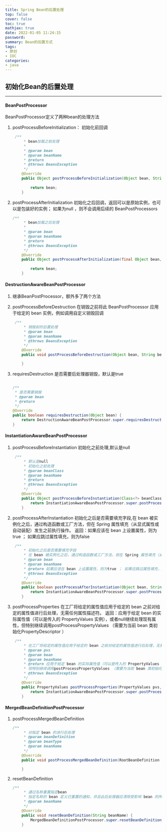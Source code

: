 ```yaml
---
title: Spring Bean的后置处理
top: false
cover: false
toc: true
mathjax: true
date: 2022-01-05 11:24:15
password:
summary: Bean的后置方式
tags:
- 原创
- IOC
categories:
- java
---
```

## 初始化Bean的后置处理
---
#### BeanPostProcessor
BeanPostProcessor定义了两种bean的处理方法
 1. postProcessBeforeInitialization：
	初始化前回调
	```java
	 /**
	     * bean加载之前处理
	     *
	     * @param bean
	     * @param beanName
	     * @return
	     * @throws BeansException
	     */
	    @Override
	    public Object postProcessBeforeInitialization(Object bean, String beanName) throws BeansException {
	      
	        return bean;
	    }
	```

 2. postProcessAfterInitialization
	初始化之后回调，返回可以是原始实例，也可以是包装好的实例； 如果为null ，则不会调用后续的 BeanPostProcessors
	

	```java
	/**
	     * bean加载之后处理
	     *
	     * @param bean
	     * @param beanName
	     * @return
	     * @throws BeansException
	     */
	    @Override
	    public Object postProcessAfterInitialization(final Object bean, String beanName) throws BeansException {
	    
	        return bean;
	    }
	```

#### DestructionAwareBeanPostProcessor
1. 继承BeanPostProcessor，额外多了两个方法
2. postProcessBeforeDestruction 在销毁之前将此 BeanPostProcessor 应用于给定的 bean 实例，例如调用自定义销毁回调

	```java
	 /**
	     * 销毁前的后置处理
	     * @param bean
	     * @param beanName
	     * @throws BeansException
	     */
	    @Override
	    public void postProcessBeforeDestruction(Object bean, String beanName) throws BeansException {
	
	    }
	```

 3. requiresDestruction 是否需要后处理器销毁，默认是true

	```java
	
    /**
     * 是否需要销毁
     * @param bean
     * @return
     */
    @Override
    public boolean requiresDestruction(Object bean) {
        return DestructionAwareBeanPostProcessor.super.requiresDestruction(bean);
    }
	```

#### InstantiationAwareBeanPostProcessor
 1. postProcessBeforeInstantiation
 初始化之前处理,默认是null

	```java
	 /**
	     * 默认是null
	     * 初始化之前处理
	     * @param beanClass
	     * @param beanName
	     * @return
	     * @throws BeansException
	     */
	    @Override
	    public Object postProcessBeforeInstantiation(Class<?> beanClass, String beanName) throws BeansException {
	        return InstantiationAwareBeanPostProcessor.super.postProcessBeforeInstantiation(beanClass, beanName);
	    }
	```

 2. postProcessAfterInstantiation
	 初始化之后是否需要填充字段,在 bean 被实例化之后，通过构造函数或工厂方法，但在 Spring 属性填充（从显式属性或自动装配）发生之前执行操作。
	 返回：如果应该在 bean 上设置属性，则为true ； 如果应跳过属性填充，则为false
	 
	```java
	 /**
	     * 初始化之后是否需要填充字段
	     * 在 bean 被实例化之后，通过构造函数或工厂方法，但在 Spring 属性填充（从显式属性或自动装配）发生之前执行操作。
	     * @param bean
	     * @param beanName
	     * @return 如果应该在 bean 上设置属性，则为true ； 如果应跳过属性填充，则为false
	     * @throws BeansException
	     */
	    @Override
	    public boolean postProcessAfterInstantiation(Object bean, String beanName) throws BeansException {
	        return InstantiationAwareBeanPostProcessor.super.postProcessAfterInstantiation(bean, beanName);
	    }
	```


 3. postProcessProperties
 		在工厂将给定的属性值应用于给定的 bean 之前对给定的属性值进行后处理，无需任何属性描述符。
 		返回：应用于给定 bean 的实际属性值（可以是传入的 PropertyValues 实例），或者null继续处理现有属性，但特别继续调用postProcessPropertyValues （需要为当前 bean 类初始化PropertyDescriptor ）

	```java
	 /**
	     * 在工厂将给定的属性值应用于给定的 bean 之前对给定的属性值进行后处理，无需任何属性描述符
	     * @param pvs
	     * @param bean
	     * @param beanName
	     * @return 应用于给定 bean 的实际属性值（可以是传入的 PropertyValues 实例），或者null继续处理现有属性，
	     * 但特别继续调用postProcessPropertyValues （需要为当前 bean 类初始化PropertyDescriptor ）
	     * @throws BeansException
	     */
	    @Override
	    public PropertyValues postProcessProperties(PropertyValues pvs, Object bean, String beanName) throws BeansException {
	        return InstantiationAwareBeanPostProcessor.super.postProcessProperties(pvs, bean, beanName);
	    }
	```
#### MergedBeanDefinitionPostProcessor

 1. postProcessMergedBeanDefinition

	```java
	/**
	     * 对指定 bean 的进行后处理
	     * @param beanDefinition
	     * @param beanType
	     * @param beanName
	     */
	    @Override
	    public void postProcessMergedBeanDefinition(RootBeanDefinition beanDefinition, Class<?> beanType, String beanName) {
	
	    }
	```

 2. resetBeanDefinition
	
	
	```java
	/**
	     * 通过名称重置指定bean
	     * 指定名称的 bean 定义已重置的通知，并且此后处理器应清除受影响 bean 的所有元数据
	     * @param beanName
	     */
	    @Override
	    public void resetBeanDefinition(String beanName) {
	        MergedBeanDefinitionPostProcessor.super.resetBeanDefinition(beanName);
	    }
	```
